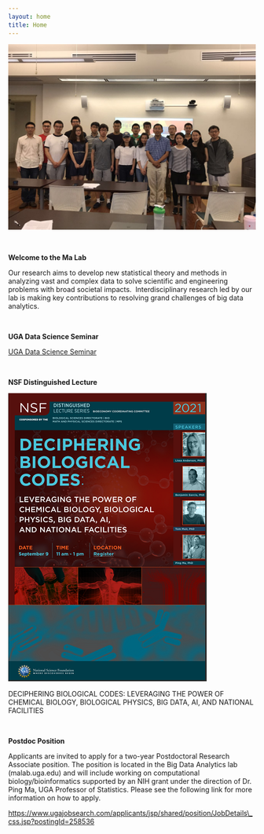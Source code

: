 ```yaml
---
layout: home
title: Home
---
```


![KONICA MINOLTA DIGITAL CAMERA](public/images/homepage.jpg)

 

**Welcome to the Ma Lab**

Our research aims to develop new statistical theory and methods in analyzing vast and complex data to solve scientific and engineering problems with broad societal impacts.  Interdisciplinary research led by our lab is making key contributions to resolving grand challenges of big data analytics.

 

**UGA Data Science Seminar**

[UGA Data Science Seminar](https://cps.uga.edu/index.php/data-science-and-ai-seminars/)

 

**NSF Distinguished Lecture**


![nsf](public/images/nsf.png)

DECIPHERING BIOLOGICAL CODES: LEVERAGING THE POWER OF CHEMICAL BIOLOGY, BIOLOGICAL PHYSICS, BIG DATA, AI, AND NATIONAL FACILITIES

 

**Postdoc Position**

Applicants are invited to apply for a two-year Postdoctoral Research Associate position. The position is located in the Big Data Analytics lab (malab.uga.edu) and will include working on computational biology/bioinformatics supported by an NIH grant under the direction of Dr. Ping Ma, UGA Professor of Statistics. Please see the following link for more information on how to apply.

https://www.ugajobsearch.com/applicants/jsp/shared/position/JobDetails\_css.jsp?postingId=258536
